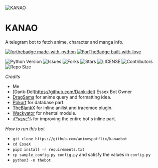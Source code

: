 ![KANAO](https://telegra.ph/file/19dad86d7b1009f1d6911.jpg)
# KANAO
A telegram bot to fetch anime, character and manga info.

[![forthebadge made-with-python](http://ForTheBadge.com/images/badges/made-with-python.svg)](https://www.python.org/)
[![ForTheBadge built-with-love](http://ForTheBadge.com/images/badges/built-with-love.svg)](https://GitHub.com/Skuzzy_xD/)</br>

![Python Version](https://img.shields.io/badge/python-3.8-green?style=for-the-badge&logo=appveyor)
![Issues](https://img.shields.io/github/issues/animespotflix/kanaobot?style=for-the-badge&logo=appveyor)
![Forks](https://img.shields.io/github/forks/animespotflix/kanaobot?style=for-the-badge&logo=appveyor)
![Stars](https://img.shields.io/github/stars/animespotflix/kanaobot?style=for-the-badge&logo=appveyor)
![LICENSE](https://img.shields.io/github/license/animespotflix/kanaobot?style=for-the-badge&logo=appveyor)
![Contributors](https://img.shields.io/github/contributors/animespotflix/kanaobot?style=for-the-badge&logo=appveyor)
![Repo Size](https://img.shields.io/github/repo-size/animespotflix/kanaobot?style=for-the-badge&logo=appveyor)</br>


*Credits*
- Me
- [Dank-Del(https://github.com/Dank-del) Essex Bot Owner
- [DragSama](https://github.com/DragSama) for anime query and formatting idea.
- [Pokurt](https://github.com/pokurt) for database part.
- [TheBlankX](https://github.com/the-blank-x) for inline anilist and tracemoe plugin.
- [Wackyator](https://github.com/Wackyator) for nhentai module.
- [√ʷʀᴇɴᴄʰ⭞](https://github.com/JyothisJayanth) for improving the entire bot's inline part.


*How to run this bot*
- `git clone https://github.com/animespotflix/kanaobot`
- `cd EsseX`
- `pip3 install -r requirements.txt`
- `cp sample_config.py config.py` and satisfy the values in `config.py`
- `python3 -m thebot`

